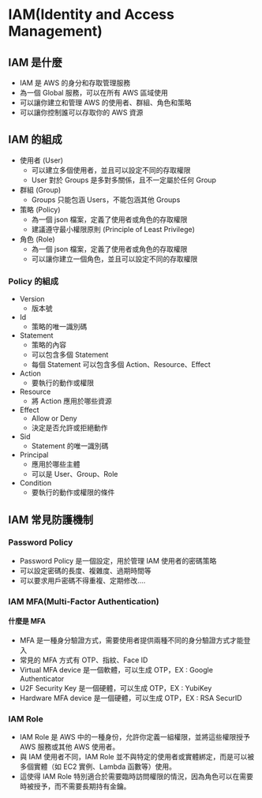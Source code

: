 # IAM(Identity and Access Management)

## IAM 是什麼

- IAM 是 AWS 的身分和存取管理服務
- 為一個 Global 服務，可以在所有 AWS 區域使用
- 可以讓你建立和管理 AWS 的使用者、群組、角色和策略
- 可以讓你控制誰可以存取你的 AWS 資源

## IAM 的組成

- 使用者 (User)
  - 可以建立多個使用者，並且可以設定不同的存取權限
  - User 對於 Groups 是多對多關係，且不一定屬於任何 Group
- 群組 (Group)
  - Groups 只能包涵 Users，不能包涵其他 Groups
- 策略 (Policy)
  - 為一個 json 檔案，定義了使用者或角色的存取權限
  - 建議遵守最小權限原則 (Principle of Least Privilege)
- 角色 (Role)
  - 為一個 json 檔案，定義了使用者或角色的存取權限
  - 可以讓你建立一個角色，並且可以設定不同的存取權限

### Policy 的組成

- Version
  - 版本號
- Id
  - 策略的唯一識別碼
- Statement
  - 策略的內容
  - 可以包含多個 Statement
  - 每個 Statement 可以包含多個 Action、Resource、Effect
- Action
  - 要執行的動作或權限
- Resource
  - 將 Action 應用於哪些資源
- Effect
  - Allow or Deny
  - 決定是否允許或拒絕動作
- Sid
  - Statement 的唯一識別碼
- Principal
  - 應用於哪些主體
  - 可以是 User、Group、Role
- Condition
  - 要執行的動作或權限的條件

## IAM 常見防護機制

### Password Policy

- Password Policy 是一個設定，用於管理 IAM 使用者的密碼策略
- 可以設定密碼的長度、複雜度、過期時間等
- 可以要求用戶密碼不得重複、定期修改....

### IAM MFA(Multi-Factor Authentication)

#### 什麼是 MFA

- MFA 是一種身分驗證方式，需要使用者提供兩種不同的身分驗證方式才能登入
- 常見的 MFA 方式有 OTP、指紋、Face ID
- Virtual MFA device 是一個軟體，可以生成 OTP，EX : Google Authenticator
- U2F Security Key 是一個硬體，可以生成 OTP，EX : YubiKey
- Hardware MFA device 是一個硬體，可以生成 OTP，EX : RSA SecurID

### IAM Role

- IAM Role 是 AWS 中的一種身份，允許你定義一組權限，並將這些權限授予 AWS 服務或其他 AWS 使用者。
- 與 IAM 使用者不同，IAM Role 並不與特定的使用者或實體綁定，而是可以被多個實體（如 EC2 實例、Lambda 函數等）使用。
- 這使得 IAM Role 特別適合於需要臨時訪問權限的情況，因為角色可以在需要時被授予，而不需要長期持有金鑰。




